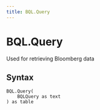 ```yaml
---
title: BQL.Query
---
```


# BQL.Query


Used for retrieving Bloomberg data


## Syntax

```powerquery
BQL.Query(
    BQLQuery as text
) as table
```



